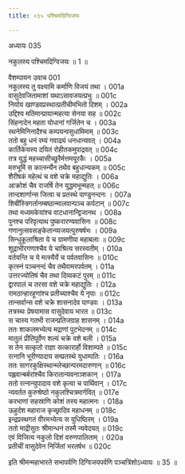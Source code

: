 ```yaml
---
title: ०३५ पश्चिमदिग्विजयः

---
```

अध्यायः 035

नकुलस्य पश्चिमदिग्विजयः ॥ 1 ॥

वैशम्पायन उवाच 	001  
नकुलस्य तु वक्ष्यामि कर्माणि विजयं तथा ।	001a  
वासुदेवजितामाशां यथाऽसावजयत्प्रभुः ॥	001c  
निर्याय खाण्डवप्रस्थात्प्रतीचीमभितो दिशम् ।	002a  
उद्दिश्य मतिमान्प्रायान्महत्या सेनया सह ॥	002c  
सिंहनादेन महता योधानां गर्जितेन च ।	003a  
रथनेमिनिनादैश्च कम्पयन्वसुधामिमाम् ॥	003c  
ततो बहु धनं रम्यं गवाढ्यं धनधान्यवत् ।	004a  
कार्तिकेयस्य दयितं रोहीतकमुपाद्रवत्  ॥	004c  
तत्र युद्धं महच्चासीच्छूरैर्मत्तमयूरकैः ।	005a  
मरुभूमिं स कार्त्स्न्येन तथैव बहुधान्यकम् ॥	005c  
शैरीषकं महेत्थं च वशे चक्रे महाद्युतिः ।	006a  
आक्रोशं चैव राजर्षि तेन युद्धमभून्महत् ॥	006c  
तान्दशार्णान्स जित्वा च प्रतस्थे पाण्डुनन्दनः ।	007a  
शिबींस्त्रिगर्तानम्बष्ठान्मालवान्पञ्च कर्पटान् ॥	007c  
तथा मध्यमकेयांश्च वाटधानान्द्विजानथ ।	008a  
पुनश्च परिवृत्याथ पुष्करारण्यवासिनः ॥	008c  
गणानुत्सवसङ्केतान्व्यजयत्पुरुषर्षभः ।	009a  
सिन्धुकूलाश्रिता ये च ग्रामणीया महाबलाः ॥	009c  
शूद्राभीरगणाश्चैव ये चाश्रित्य सरस्वतीम् ।	010a  
वर्तयन्ति च ये मत्स्यैर्ये च पर्वतवासिनः ॥	010c  
कृत्स्नं पञ्चनन्दं चैव तथैवामरपर्वतम् ।	011a  
उत्तरज्योतिषं चैव तथा दिव्यकटं पुरम् ॥	011c  
द्वारपालं च तरसा वशे चक्रे महाद्युतिः ।	012a  
रामठान्हारहूणांश्च प्रतीच्याश्चैव ये नृपाः ॥	012c  
तान्सर्वान्स वशे चक्रे शासनादेव पाण्डवः ।	013a  
तत्रस्थः प्रेषयामास वासुदेवाय भारत ॥	013c  
स चास्य गतभी राजन्प्रतिजग्राह शासनम् ।	014a  
ततः शाकलमभ्येत्य मद्राणां पुटभेदनम् ॥	014c  
मातुलं प्रीतिपूर्वेण शल्यं चक्रे वशे बली ।	015a  
स तेन सत्कृतो राज्ञा सत्कारार्हो विशाम्पते ॥	015c  
रत्नानि भूरीण्यादाय सम्प्रतस्थे युधाम्पतिः ।	016a  
ततः सागरकुक्षिस्थान्म्लेच्छान्परमदारुणान् ॥	016c  
पह्लवान्बर्बरांश्चैव किरातान्यवनाञ्शकान् ।	017a  
ततो रत्नान्युपादाय वशे कृत्वा च पार्थिवान् ।	017c  
न्यवर्तत कुरुश्रेष्ठो नकुलश्चित्रमार्गवित् ॥	017e  
करभाणां सहस्राणि कोशं तस्य महात्मनः ।	018a  
ऊहुर्दश महाराज कृच्छ्रादिव महाधनम् ॥	018c  
इन्द्रप्रस्थगतं वीरमभ्येत्य स युधिष्ठिरम् ।	019a  
ततो माद्रीसुतः श्रीमान्धनं तस्मै न्यवेदयत् ॥	019c  
एवं विजित्य नकुलो दिशं वरुणपालिताम् ।	020a  
प्रतीचीं वासुदेवेन निर्जितां भरतर्षभ ॥ 	020c  

इति श्रीमन्महाभारते सभापर्वणि दिग्विजयपर्वणि पञ्चत्रिंशोऽध्यायः ॥ 35 ॥